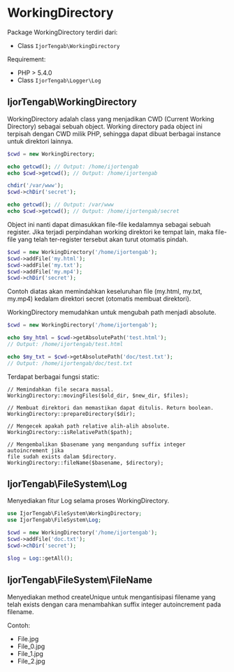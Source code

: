 # WorkingDirectory

Package WorkingDirectory terdiri dari:

  - Class ```IjorTengab\WorkingDirectory```

Requirement:
  - PHP > 5.4.0
  - Class ```IjorTengab\Logger\Log```

## IjorTengab\WorkingDirectory

WorkingDirectory adalah class yang menjadikan CWD (Current Working Directory)
sebagai sebuah object. Working directory pada object ini terpisah dengan
CWD milik PHP, sehingga dapat dibuat berbagai instance untuk direktori lainnya.

```php
$cwd = new WorkingDirectory;

echo getcwd(); // Output: /home/ijortengab
echo $cwd->getcwd(); // Output: /home/ijortengab

chdir('/var/www');
$cwd->chDir('secret');

echo getcwd(); // Output: /var/www
echo $cwd->getcwd(); // Output: /home/ijortengab/secret
```

Object ini nanti dapat dimasukkan file-file kedalamnya sebagai sebuah register.
Jika terjadi perpindahan working direktori ke tempat lain, maka file-file yang
telah ter-register tersebut akan turut otomatis pindah.

```php
$cwd = new WorkingDirectory('/home/ijortengab');
$cwd->addFile('my.html');
$cwd->addFile('my.txt');
$cwd->addFile('my.mp4');
$cwd->chDir('secret');
```
Contoh diatas akan memindahkan keseluruhan file (my.html, my.txt, my.mp4)
kedalam direktori secret (otomatis membuat direktori).

WorkingDirectory memudahkan untuk mengubah path menjadi absolute.

```php
$cwd = new WorkingDirectory('/home/ijortengab');

echo $my_html = $cwd->getAbsolutePath('test.html');
// Output: /home/ijortengab/test.html

echo $my_txt = $cwd->getAbsolutePath('doc/test.txt');
// Output: /home/ijortengab/doc/test.txt
```

Terdapat berbagai fungsi static:

```
// Memindahkan file secara massal.
WorkingDirectory::movingFiles($old_dir, $new_dir, $files);

// Membuat direktori dan memastikan dapat ditulis. Return boolean.
WorkingDirectory::prepareDirectory($dir);

// Mengecek apakah path relative alih-alih absolute.
WorkingDirectory::isRelativePath($path);

// Mengembalikan $basename yang mengandung suffix integer autoincrement jika
file sudah exists dalam $directory.
WorkingDirectory::fileName($basename, $directory);
```

## IjorTengab\FileSystem\Log

Menyediakan fitur Log selama proses WorkingDirectory.

```php
use IjorTengab\FileSystem\WorkingDirectory;
use IjorTengab\FileSystem\Log;

$cwd = new WorkingDirectory('/home/ijortengab');
$cwd->addFile('doc.txt');
$cwd->chDir('secret');

$log = Log::getAll();
```

## IjorTengab\FileSystem\FileName

Menyediakan method createUnique untuk mengantisipasi filename yang telah exists
dengan cara menambahkan suffix integer autoincrement pada filename.

Contoh:
 - File.jpg
 - File_0.jpg
 - File_1.jpg
 - File_2.jpg
